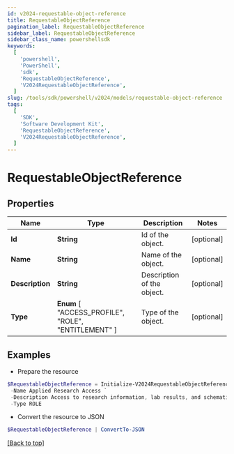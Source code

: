 ```yaml
---
id: v2024-requestable-object-reference
title: RequestableObjectReference
pagination_label: RequestableObjectReference
sidebar_label: RequestableObjectReference
sidebar_class_name: powershellsdk
keywords:
  [
    'powershell',
    'PowerShell',
    'sdk',
    'RequestableObjectReference',
    'V2024RequestableObjectReference',
  ]
slug: /tools/sdk/powershell/v2024/models/requestable-object-reference
tags:
  [
    'SDK',
    'Software Development Kit',
    'RequestableObjectReference',
    'V2024RequestableObjectReference',
  ]
---
```


# RequestableObjectReference

## Properties

| Name | Type | Description | Notes |
| --- | --- | --- | --- |
| **Id** | **String** | Id of the object. | [optional] |
| **Name** | **String** | Name of the object. | [optional] |
| **Description** | **String** | Description of the object. | [optional] |
| **Type** | **Enum** [ "ACCESS_PROFILE", "ROLE", "ENTITLEMENT" ] | Type of the object. | [optional] |

## Examples

- Prepare the resource

```powershell
$RequestableObjectReference = Initialize-V2024RequestableObjectReference  -Id 2c9180835d2e5168015d32f890ca1581 `
 -Name Applied Research Access `
 -Description Access to research information, lab results, and schematics `
 -Type ROLE
```

- Convert the resource to JSON

```powershell
$RequestableObjectReference | ConvertTo-JSON
```

[[Back to top]](#)
